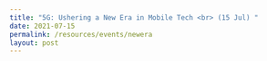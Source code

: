 ```yaml
---
title: "5G: Ushering a New Era in Mobile Tech <br> (15 Jul) "
date: 2021-07-15
permalink: /resources/events/newera
layout: post
---
```















